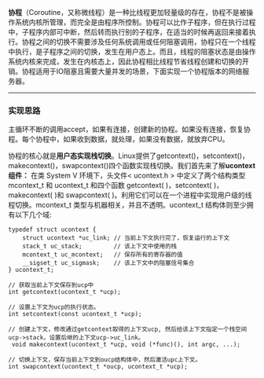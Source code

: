 **协程**（Coroutine，又称微线程）是一种比线程更加轻量级的存在，协程不是被操作系统内核所管理，而完全是由程序所控制。协程可以比作子程序，但在执行过程中，子程序内部可中断，然后转而执行别的子程序，在适当的时候再返回来接着执行。协程之间的切换不需要涉及任何系统调用或任何阻塞调用，协程只在一个线程中执行，是子程序之间的切换，发生在用户态上。而且，线程的阻塞状态是由操作系统内核来完成，发生在内核态上，因此协程相比线程节省线程创建和切换的开销。协程适用于IO阻塞且需要大量并发的场景，下面实现一个协程版本的网络服务器。
*****
### 实现思路
主循环不断的调用accept，如果有连接，创建新的协程。如果没有连接，恢复协程。每个协程中，如果收到数据，就处理，如果没有数据，就放弃CPU。

协程的核心就是**用户态实现栈切换**。Linux提供了getcontext()，setcontext()，makecontext()，swapcontext()四个函数实现栈切换。我们首先来了解**ucontext组件：**
    在类 System V 环境下，头文件< ucontext.h > 中定义了两个结构类型 mcontext_t 和 ucontext_t 和四个函数 getcontext( )，setcontext( )，makecontext( )和 swapcontext( )。利用它们可以在一个进程中实现用户级的线程切换。mcontext_t 类型与机器相关，并且不透明。ucontext_t 结构体则至少拥有以下几个域: 

```
typedef struct ucontext {
    struct ucontext *uc_link; // 当前上下文执行完了，恢复运行的上下文
    stack_t uc_stack;         // 该上下文中使用的栈
    mcontext_t uc_mcontext;   // 保存所有的寄存器的值
    __sigset_t uc_sigmask;    // 该上下文中的阻塞信号集合
} ucontext_t;

// 获取当前上下文保存到ucp中
int getcontext(ucontext_t *ucp);       

// 设置上下文为ucp的执行状态。
int setcontext(const ucontext_t *ucp); 

// 创建上下文，修改通过getcontext取得的上下文ucp, 然后给该上下文指定一个栈空间ucp->stack，设置后继的上下文ucp->uc_link。
 void makecontext(ucontext_t *ucp, void (*func)(), int argc, ...); 

// 切换上下文，保存当前上下文到oucp结构体中，然后激活upc上下文。
int swapcontext(ucontext_t *oucp, ucontext_t *ucp);  
```
